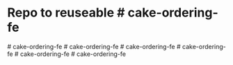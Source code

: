 # Repo to reuseable #   c a k e - o r d e r i n g - f e  
 #   c a k e - o r d e r i n g - f e  
 #   c a k e - o r d e r i n g - f e  
 #   c a k e - o r d e r i n g - f e  
 #   c a k e - o r d e r i n g - f e  
 #   c a k e - o r d e r i n g - f e  
 #   c a k e - o r d e r i n g - f e  
 
